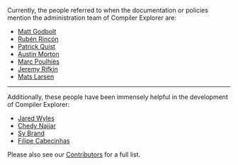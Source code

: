 Currently, the people referred to when the documentation or policies mention the administration team of Compiler
Explorer are:

- [Matt Godbolt](https://xania.org)
- [Rubén Rincón](https://rinconblanco.es)
- [Patrick Quist](https://github.com/partouf)
- [Austin Morton](https://github.com/apmorton)
- [Marc Poulhiès](https://poulhies.fr)
- [Jeremy Rifkin](https://github.com/jeremy-rifkin)
- [Mats Larsen](https://www.jun.codes/)

---

Additionally, these people have been immensely helpful in the development of Compiler Explorer:

- [Jared Wyles](https://github.com/jaredwy)
- [Chedy Najjar](https://github.com/CppChedy)
- [Sy Brand](https://blog.tartanllama.xyz/)
- [Filipe Cabecinhas](https://github.com/filcab)

Please also see our [Contributors](CONTRIBUTORS.md) for a full list.

